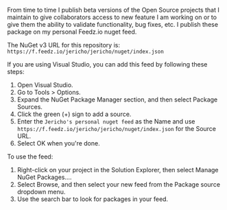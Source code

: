 From time to time I publish beta versions of the Open Source projects that I maintain to give collaborators access to new feature I am working on or to give them the ability to validate functionality, bug fixes, etc. I publish these package on my personal Feedz.io nuget feed.

The NuGet v3 URL for this repository is: `https://f.feedz.io/jericho/jericho/nuget/index.json`

If you are using Visual Studio, you can add this feed by following these steps:
1. Open Visual Studio.
2. Go to Tools > Options.
3. Expand the NuGet Package Manager section, and then select Package Sources.
4. Click the green (+) sign to add a source.
5. Enter the `Jericho's personal nuget feed` as the Name and use `https://f.feedz.io/jericho/jericho/nuget/index.json` for the Source URL.
6. Select OK when you're done.

To use the feed:
1. Right-click on your project in the Solution Explorer, then select Manage NuGet Packages....
2. Select Browse, and then select your new feed from the Package source dropdown menu.
3. Use the search bar to look for packages in your feed.
